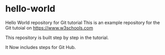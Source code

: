 # hello-world
Hello World repository for Git tutorial
This is an example repository for the Git tutoial on https://www.w3schools.com

This repository is built step by step in the tutorial.

It Now includes steps for Git Hub.
